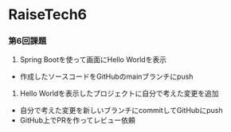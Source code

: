 # RaiseTech6
### 第6回課題

1. Spring Bootを使って画面にHello Worldを表示
- 作成したソースコードをGitHubのmainブランチにpush
1. Hello Worldを表示したプロジェクトに自分で考えた変更を追加
- 自分で考えた変更を新しいブランチにcommitしてGitHubにpush
- GitHub上でPRを作ってレビュー依頼
